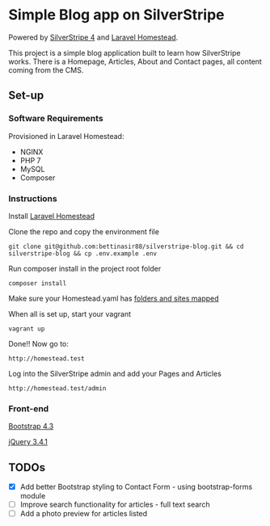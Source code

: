 # Simple Blog app on SilverStripe

Powered by [SilverStripe 4](https://docs.silverstripe.org/en/4) and [Laravel Homestead](https://laravel.com/docs/7.x/homestead).

This project is a simple blog application built to learn how SilverStripe works. There is a Homepage, Articles, About and Contact pages, all content coming from the CMS.

## Set-up

### Software Requirements

Provisioned in Laravel Homestead:
- NGINX
- PHP 7
- MySQL
- Composer

### Instructions

Install [Laravel Homestead](https://laravel.com/docs/7.x/homestead)

Clone the repo and copy the environment file
```
git clone git@github.com:bettinasir88/silverstripe-blog.git && cd silverstripe-blog && cp .env.example .env
```

Run composer install in the project root folder
```
composer install
```

Make sure your Homestead.yaml has [folders and sites mapped](https://laravel.com/docs/7.x/homestead#configuring-homestead
)

When all is set up, start your vagrant
```
vagrant up
```

Done!! Now go to:
```
http://homestead.test
```

Log into the SilverStripe admin and add your Pages and Articles
```
http://homestead.test/admin
```

### Front-end

[Bootstrap 4.3](https://getbootstrap.com/docs/4.3/getting-started/introduction)

[jQuery 3.4.1](https://api.jquery.com/category/deprecated/deprecated-3.4)


## TODOs

- [x] Add better Bootstrap styling to Contact Form - using bootstrap-forms module
- [ ] Improve search functionality for articles - full text search
- [ ] Add a photo preview for articles listed
